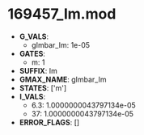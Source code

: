 # 169457_Im.mod

- **G_VALS**:
  - gImbar_Im: 1e-05
- **GATES**:
  - m: 1
- **SUFFIX**: Im
- **GMAX_NAME**: gImbar_Im
- **STATES**: ['m']
- **I_VALS**:
  - 6.3: 1.0000000043797134e-05
  - 37: 1.0000000043797134e-05
- **ERROR_FLAGS**: []
